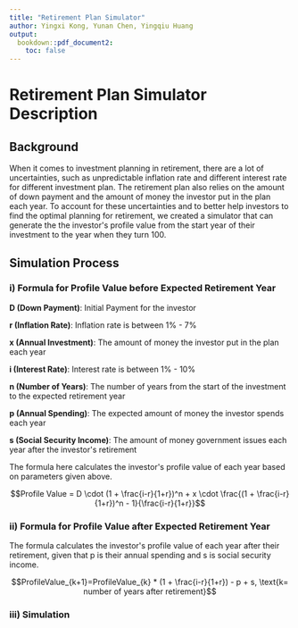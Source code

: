 ```yaml
---
title: "Retirement Plan Simulator"
author: Yingxi Kong, Yunan Chen, Yingqiu Huang
output:
  bookdown::pdf_document2:
    toc: false
---
```


# Retirement Plan Simulator Description

## Background

When it comes to investment planning in retirement, there are a lot of uncertainties, such as unpredictable inflation rate and different interest rate for different investment plan. The retirement plan also relies on the amount of down payment and the amount of money the investor put in the plan each year. To account for these uncertainties and to better help investors to find the optimal planning for retirement, we created a simulator that can generate the the investor's profile value from the start year of their investment to the year when they turn 100.

## Simulation Process

### i) Formula for Profile Value before Expected Retirement Year

**D (Down Payment)**: Initial Payment for the investor

**r (Inflation Rate)**: Inflation rate is between 1% - 7%

**x (Annual Investment)**: The amount of money the investor put in the plan each year

**i (Interest Rate)**: Interest rate is between 1% - 10%

**n (Number of Years)**: The number of years from the start of the investment to the expected retirement year

**p (Annual Spending)**: The expected amount of money the investor spends each year

**s (Social Security Income)**: The amount of money government issues each year after the investor's retirement

The formula here calculates the investor's profile value of each year based on parameters given above.

$$Profile Value = D \cdot (1 + \frac{i-r}{1+r})^n + x \cdot \frac{(1 + \frac{i-r}{1+r})^n - 1}{\frac{i-r}{1+r}}$$

### ii) Formula for Profile Value after Expected Retirement Year

The formula calculates the investor's profile value of each year after their retirement, given that p is their annual spending and s is social security income. 

$$ProfileValue_{k+1}=ProfileValue_{k} * (1 + \frac{i-r}{1+r}) - p + s, \text{k= number of years after retirement}$$

### iii) Simulation


